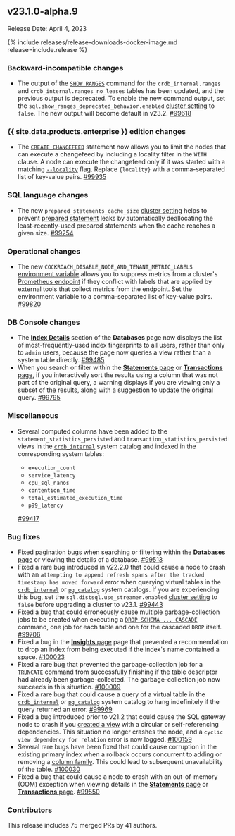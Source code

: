 ## v23.1.0-alpha.9

Release Date: April 4, 2023

{% include releases/release-downloads-docker-image.md release=include.release %}

<h3 id="v23-1-0-alpha-9-backward-incompatible-changes">Backward-incompatible changes</h3>

- The output of the [`SHOW RANGES`](../v23.1/show-ranges.html) command for the `crdb_internal.ranges` and `crdb_internal.ranges_no_leases` tables has been updated, and the previous output is deprecated. To enable the new command output, set the `sql.show_ranges_deprecated_behavior.enabled` [cluster setting](../v23.1/cluster-settings.html) to `false`. The new output will become default in v23.2. [#99618][#99618]

<h3 id="v23-1-0-alpha-9-{{-site.data.products.enterprise-}}-edition-changes">{{ site.data.products.enterprise }} edition changes</h3>

- The [`CREATE CHANGEFEED`](../v23.1/create-changefeed.html) statement now allows you to limit the nodes that can execute a changefeed by including a locality filter in the `WITH` clause. A node can execute the changefeed only if it was started with a matching [`--locality`](https://cockroachlabs.com/docs/v23.1/cockroach-start#locality) flag. Replace `{locality}` with a comma-separated list of key-value pairs. [#99935][#99935]

<h3 id="v23-1-0-alpha-9-sql-language-changes">SQL language changes</h3>

- The new `prepared_statements_cache_size` [cluster setting](../v23.1/cluster-settings.html) helps to prevent [prepared statement](../v23.1/savepoint.html#savepoints-and-prepared-statements) leaks by automatically deallocating the least-recently-used prepared statements when the cache reaches a given size. [#99254][#99254]

<h3 id="v23-1-0-alpha-9-operational-changes">Operational changes</h3>

- The new `COCKROACH_DISABLE_NODE_AND_TENANT_METRIC_LABELS` [environment variable](../v23.1/cockroach-commands.html#environment-variables) allows you to suppress metrics from a cluster's [Prometheus endpoint](../v23.1/monitoring-and-alerting.html#prometheus-endpoint) if they conflict with labels that are applied by external tools that collect metrics from the endpoint. Set the environment variable to a comma-separated list of key-value pairs. [#99820][#99820]

<h3 id="v23-1-0-alpha-9-db-console-changes">DB Console changes</h3>

- The [**Index Details**](../v23.1/ui-databases-page.html#index-details) section of the **Databases** page now displays the list of most-frequently-used index fingerprints to all users, rather than only to `admin` users, because the page now queries a view rather than a system table directly. [#99485][#99485]
- When you search or filter within the [**Statements** page](../v23.1/ui-statements-page.html) or [**Transactions** page](../v23.1/ui-transactions-page.html), if you interactively sort the results using a column that was not part of the original query, a warning displays if you are viewing only a subset of the results, along with a suggestion to update the original query. [#99795][#99795]

<h3 id="v23-1-0-alpha-9-miscellaneous">Miscellaneous</h3>

- Several computed columns have been added to the `statement_statistics_persisted` and `transaction_statistics_persisted` views in the [`crdb_internal`](../v23.1/crdb-internal.html) system catalog and indexed in the corresponding system tables:

    - `execution_count`
    - `service_latency`
    - `cpu_sql_nanos`
    - `contention_time`
    - `total_estimated_execution_time`
    - `p99_latency`

    [#99417][#99417]

<h3 id="v23-1-0-alpha-9-bug-fixes">Bug fixes</h3>

- Fixed pagination bugs when searching or filtering within the [**Databases** page](../v23.1/ui-databases-page.html) or viewing the details of a database. [#99513][#99513]
- Fixed a rare bug introduced in v22.2.0 that could cause a node to crash with an `attempting to append refresh spans after the tracked timestamp has moved forward` error when querying virtual tables in the [`crdb_internal`](../v23.1/crdb-internal.html) or [`pg_catalog`](../v23.1/pg-catalog.html) system catalogs. If you are experiencing this bug, set the `sql.distsql.use_streamer.enabled` [cluster setting](../v23.1/cluster-settings.html) to `false` before upgrading a cluster to v23.1. [#99443][#99443]
- Fixed a bug that could erroneously cause multiple garbage-collection jobs to be created when executing a [`DROP SCHEMA ... CASCADE`](../v23.1/drop-schema.html) command, one job for each table and one for the cascaded `DROP` itself. [#99706][#99706]
- Fixed a bug in the [**Insights** page](../v23.1/ui-insights-page.html#schema-insights-view) page that prevented a recommendation to drop an index from being executed if the index's name contained a space. [#100023][#100023]
- Fixed a rare bug that prevented the garbage-collection job for a [`TRUNCATE`](../v23.1/truncate.html) command from successfully finishing if the table descriptor had already been garbage-collected. The garbage-collection job now succeeds in this situation. [#100009][#100009]
- Fixed a rare bug that could cause a query of a virtual table in the [`crdb_internal`](../v23.1/crdb-internal.html) or [`pg_catalog`](../v23.1/pg-catalog.html) system catalog to hang indefinitely if the query returned an error. [#99969][#99969]
- Fixed a bug introduced prior to v21.2 that could cause the SQL gateway node to crash if you [created a view](../v23.1/create-view.html) with a circular or self-referencing dependencies. This situation no longer crashes the node, and a `cyclic view dependency for relation` error is now logged. [#100159][#100159]
- Several rare bugs have been fixed that could cause corruption in the existing primary index when a rollback occurs concurrent to adding or removing a [column family](../v23.1/column-families.html). This could lead to subsequent unavailability of the table. [#100030][#100030]
- Fixed a bug that could cause a node to crash with an out-of-memory (OOM) exception when viewing details in the [**Statements** page](../v23.1/ui-statements-page.html) or [**Transactions** page](../v23.1/ui-transactions-page.html). [#99550][#99550]

<div class="release-note-contributors" markdown="1">

<h3 id="v23-1-0-alpha-9-contributors">Contributors</h3>

This release includes 75 merged PRs by 41 authors.

</div>

[#100009]: https://github.com/cockroachdb/cockroach/pull/100009
[#100011]: https://github.com/cockroachdb/cockroach/pull/100011
[#100023]: https://github.com/cockroachdb/cockroach/pull/100023
[#100030]: https://github.com/cockroachdb/cockroach/pull/100030
[#100159]: https://github.com/cockroachdb/cockroach/pull/100159
[#99254]: https://github.com/cockroachdb/cockroach/pull/99254
[#99398]: https://github.com/cockroachdb/cockroach/pull/99398
[#99417]: https://github.com/cockroachdb/cockroach/pull/99417
[#99443]: https://github.com/cockroachdb/cockroach/pull/99443
[#99485]: https://github.com/cockroachdb/cockroach/pull/99485
[#99513]: https://github.com/cockroachdb/cockroach/pull/99513
[#99550]: https://github.com/cockroachdb/cockroach/pull/99550
[#99618]: https://github.com/cockroachdb/cockroach/pull/99618
[#99706]: https://github.com/cockroachdb/cockroach/pull/99706
[#99795]: https://github.com/cockroachdb/cockroach/pull/99795
[#99820]: https://github.com/cockroachdb/cockroach/pull/99820
[#99935]: https://github.com/cockroachdb/cockroach/pull/99935
[#99969]: https://github.com/cockroachdb/cockroach/pull/99969
[2dc0229e5]: https://github.com/cockroachdb/cockroach/commit/2dc0229e5
[ebdec3c98]: https://github.com/cockroachdb/cockroach/commit/ebdec3c98
